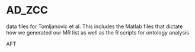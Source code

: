 # AD_ZCC
data files for Tomljanovic et al.
This includes the Matlab files that dictate how we generated our MR list as well as the R scripts for ontology analysis

AFT



